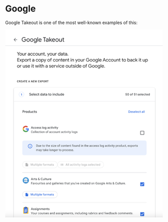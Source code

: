 # Google

Google Takeout is one of the most well-known examples of this:

![screenshot](google.png)
